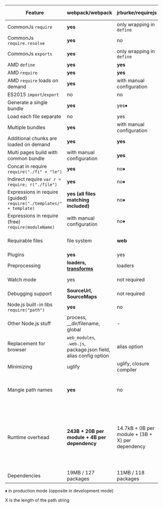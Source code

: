 | Feature | webpack/webpack | jrburke/requirejs | substack/node-browserify | jspm/jspm-cli | rollup/rollup |
|---------|-----------------|-------------------|--------------------------|---------------|---------------|
| CommonJs `require` | **yes** | only wrapping in `define` | **yes** | yes | [commonjs-plugin](https://github.com/rollup/rollup-plugin-commonjs) |
| CommonJs `require.resolve` | **yes** | no | no | no | no |
| CommonJs `exports` | **yes** | only wrapping in `define` | **yes** | yes | [commonjs-plugin](https://github.com/rollup/rollup-plugin-commonjs) |
| AMD `define` | **yes** | **yes** | [deamdify](https://github.com/jaredhanson/deamdify) | yes | no |
| AMD `require` | **yes** | **yes** | no | yes | no |
| AMD `require` loads on demand | **yes** | with manual configuration | no | yes | no |
| ES2015 `import`/`export` | no | no | no | **yes** | **yes** |
| Generate a single bundle | **yes** | yes♦ | yes | yes | yes |
| Load each file separate | no | yes | no | yes | no |
| Multiple bundles | **yes** | with manual configuration | with manual configuration | yes | no |
| Additional chunks are loaded on demand | **yes** | **yes** | no | [System.import](https://github.com/systemjs/systemjs/blob/master/docs/system-api.md#systemimportmodulename--normalizedparentname---promisemodule) | no |
| Multi pages build with common bundle | with manual configuration | **yes** | with manual configuration | with bundle arithmetic | no |
| Concat in require `require("./fi" + "le")` | **yes** | no♦ | no | no | no |
| Indirect require `var r = require; r("./file")` | **yes** | no♦ | no | no | no |
| Expressions in require (guided) `require("./templates/" + template)` | **yes (all files matching included)** | no♦ | no | no | no |
| Expressions in require (free) `require(moduleName)` | with manual configuration | no♦ | no | no | no |
| Requirable files | file system | **web** | file system | through plugins | file system or through plugins |
| Plugins | **yes** | yes | **yes** | yes | yes |
| Preprocessing | **loaders, [transforms](https://github.com/webpack/transform-loader)** | loaders | transforms | plugin translate | plugin transforms |
| Watch mode | yes | not required | yes | not needed in dev | no |
| Debugging support | **SourceUrl, SourceMaps** | not required | SourceMaps | **SourceUrl, SourceMaps** | **SourceUrl, SourceMaps** |
| Node.js built-in libs `require("path")` | **yes** | no | **yes** | **yes** | [npm-plugin](https://github.com/rollup/rollup-plugin-npm)
| Other Node.js stuff | process, __dir/filename, global | - | process, __dir/filename, global | process, __dir/filename, global for cjs | global ([commonjs-plugin](https://github.com/rollup/rollup-plugin-commonjs)) |
| Replacement for browser | `web_modules`, `.web.js`, package.json field, alias config option | alias option | package.json field, alias option | package.json, alias option | no |
| Minimizing | uglify | uglify, closure compiler | [uglifyify](https://github.com/hughsk/uglifyify) | yes | no |
| Mangle path names | **yes** | no | partial | yes | not required (path names are not included in the bundle) |
| Runtime overhead | **243B + 20B per module + 4B per dependency** | 14.7kB + 0B per module + (3B + X) per dependency | 415B + 25B per module + (6B + 2X) per dependency | 5.5kB for self-executing bundles, 38kB for full loader and polyfill, 0 plain modules, 293B CJS, 139B ES6 System.register before gzip | **none for ES2015 modules** (other formats may have)
| Dependencies | 19MB / 127 packages | 11MB / 118 packages | **1.2MB / 1 package** | 26MB / 131 packages | ?MB / 3 packages

♦ in production mode (opposite in development mode)

X is the length of the path string



